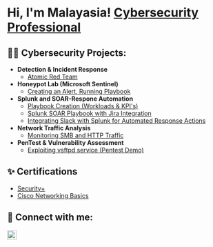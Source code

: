 <h1>Hi, I'm Malayasia!  <a href="https://www.linkedin.com/in/malayasia-bacon/">Cybersecurity Professional</a>
<h2>👨‍💻 Cybersecurity Projects:</h2>

- <b>Detection & Incident Response</b>
  - [Atomic Red Team](https://github.com/MalayasiaB/Detection-and-Incident-Response/blob/main/README.md)
- <b>Honeypot Lab (Microsoft Sentinel)</b>
  - [Creating an Alert, Running Playbook](https://github.com/MalayasiaB/Honeypot-using-Microsoft-Sentinel-/blob/main/README.md)
- <b>Splunk and SOAR-Respone Automation</b>
  - [Playbook Creation (Workloads & KPI's)](https://github.com/MalayasiaB/SOAR-Playbook/blob/main/README.md)
  - [Splunk SOAR Playbook with Jira Integration](https://github.com/MalayasiaB/Splunk-Soar-Playbook/blob/main/README.md)
  - [Integrating Slack with Splunk for Automated Response Actions](https://github.com/MalayasiaB/Splunk-Slack-Integration/blob/main/README.md)
- <b>Network Traffic Analysis</b>
  - [Monitoring SMB and HTTP Traffic](https://malayasiab.carrd.co)
- <b>PenTest & Vulnerability Assessment</b>
  - [Exploiting vsftpd service (Pentest Demo)](https://malayasiam.carrd.co)

<h2>✨ Certifications</h2>

- [Security+](https://www.credly.com/badges/c8ec5a6e-d94e-4164-805b-b2c2c0c8bd73/public_url)
- [Cisco Networking Basics](https://www.credly.com/badges/b2916fc1-952b-40b0-b581-60cc7e65529b)

<h2> 🤳 Connect with me:</h2>

[<img align="left" alt="JoshMadakor | LinkedIn" width="22px" src="https://cdn.jsdelivr.net/npm/simple-icons@v3/icons/linkedin.svg" />][linkedin]


[linkedin]: https://linkedin.com/in/malayasia-bacon

<!--
**Malayasiab/Malayasiab** is a ✨ _special_ ✨ repository because its `README.md` (this file) appears on your GitHub profile.

Here are some ideas to get you started:

- 🔭 I’m currently working on ...
- 🌱 I’m currently learning ...
- 👯 I’m looking to collaborate on ...
- 🤔 I’m looking for help with ...
- 💬 Ask me about ...
- 📫 How to reach me: ...
- 😄 Pronouns: ...
- ⚡ Fun fact: ...
-->

